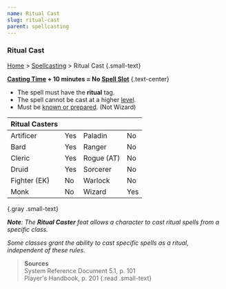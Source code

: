 ```yaml
---
name: Ritual Cast
slug: ritual-cast
parent: spellcasting
---
```

### Ritual Cast
[Home](dm-operations-center) > [Spellcasting](spellcasting) > Ritual Cast {.small-text}

**[Casting Time](casting-time) + 10 minutes = No [Spell Slot](spell-levels-and-slots)** {.text-center}

- The spell must have the **ritual** tag.
- The spell cannot be cast at a higher [level](spell-levels-and-slots).
- Must be [known or prepared](known-and-prepared). (Not Wizard)

| Ritual Casters |     |            |     |
| -------------- | --- | ---------- | --- |
| Artificer      | Yes | Paladin    | No  |
| Bard           | Yes | Ranger     | No  |
| Cleric         | Yes | Rogue (AT) | No  |
| Druid          | Yes | Sorcerer   | No  |
| Fighter (EK)   | No  | Warlock    | No  |
| Monk           | No  | Wizard     | Yes |
{.gray .small-text}

***Note**: The **Ritual Caster** feat allows a character to cast ritual spells from a specific class.*

*Some classes grant the ability to cast specific spells as a ritual, independent of these rules.*

> **Sources** <br/>
> System Reference Document 5.1, p. 101<br/>
> Player's Handbook, p. 201
{.read .small-text}